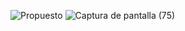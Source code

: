 ![Propuesto](https://user-images.githubusercontent.com/76067475/113540071-eee39700-95a4-11eb-9141-cb2c73690cf8.jpg)
![Captura de pantalla (75)](https://user-images.githubusercontent.com/76067475/113540087-f5720e80-95a4-11eb-9023-db6f4daeac96.png)
